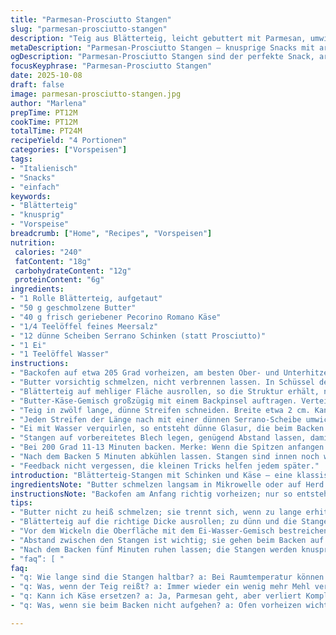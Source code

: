 ```yaml
---
title: "Parmesan-Prosciutto Stangen"
slug: "parmesan-prosciutto-stangen"
description: "Teig aus Blätterteig, leicht gebuttert mit Parmesan, umwickelt mit dünnem rohem Schinken. Gebacken bis goldbraune Farbe entsteht, die Oberfläche glänzt, zart knusprig und aromatisch. Aromatisch salzige Kombination mit einem Hauch Buttrigkeit. Umfasst einfache Vorbereitung und schnelle Backzeit, gut für Snacks oder Vortrag."
metaDescription: "Parmesan-Prosciutto Stangen – knusprige Snacks mit aromatischem Käse und feinem Schinken. Ideal für jeden Anlass."
ogDescription: "Parmesan-Prosciutto Stangen sind der perfekte Snack, aromatisch und knusprig, ideal als Vorspeise bei jedem Anlass."
focusKeyphrase: "Parmesan-Prosciutto Stangen"
date: 2025-10-08
draft: false
image: parmesan-prosciutto-stangen.jpg
author: "Marlena"
prepTime: PT12M
cookTime: PT12M
totalTime: PT24M
recipeYield: "4 Portionen"
categories: ["Vorspeisen"]
tags:
- "Italienisch"
- "Snacks"
- "einfach"
keywords:
- "Blätterteig"
- "knusprig"
- "Vorspeise"
breadcrumb: ["Home", "Recipes", "Vorspeisen"]
nutrition: 
 calories: "240"
 fatContent: "18g"
 carbohydrateContent: "12g"
 proteinContent: "6g"
ingredients:
- "1 Rolle Blätterteig, aufgetaut"
- "50 g geschmolzene Butter"
- "40 g frisch geriebener Pecorino Romano Käse"
- "1/4 Teelöffel feines Meersalz"
- "12 dünne Scheiben Serrano Schinken (statt Prosciutto)"
- "1 Ei"
- "1 Teelöffel Wasser"
instructions:
- "Backofen auf etwa 205 Grad vorheizen, am besten Ober- und Unterhitze. Backblech mit Backpapier auslegen, damit nichts anklebt und die Stangen schön knusprig bleiben."
- "Butter vorsichtig schmelzen, nicht verbrennen lassen. In Schüssel den Pecorino fein reiben, grobes Mahlen vermeiden; Ersetzt Parmesan sinnvoll, gibt einen etwas würzigeren Ton. Mit Salz vermischen, weniger Salz falls Schinken sehr salzig ist."
- "Blätterteig auf mehliger Fläche ausrollen, so die Struktur erhält, nicht zu dünn, sonst reißt beim Drehen. Ich pudere leicht Mehl, weniger als 1Teelöffel, sonst wird der Teig brüchig."
- "Butter-Käse-Gemisch großzügig mit einem Backpinsel auftragen. Verteile es gleichmäßig, auch an den Rändern, sonst klebt der Schinken nicht gut."
- "Teig in zwölf lange, dünne Streifen schneiden. Breite etwa 2 cm. Kann man mit einem Pizzaschneider machen, spart Zeit und schneidet präzise."
- "Jeden Streifen der Länge nach mit einer dünnen Serrano-Scheibe umwickeln, zu einem lockeren Twist verdrehen. Drücke leicht, damit sie zusammenhalten; Zu fest drehen verhindert das Aufgehen und du verlierst die fluffige Blätter-Textur."
- "Ei mit Wasser verquirlen, so entsteht dünne Glasur, die beim Backen goldene Farbe bringt. Kurz mit Pinsel die Oberfläche der Spiralen bestreichen, nicht zu viel, sonst tropft es runter."
- "Stangen auf vorbereitetes Blech legen, genügend Abstand lassen, damit sie aufgehen und nicht verkleben."
- "Bei 200 Grad 11-13 Minuten backen. Merke: Wenn die Spitzen anfangen goldbraun zu werden und der Teig blasig aufgeht, sind sie fertig. Auf zu kurz oder zu lange nicht verlassen; Will eher Geruch von geröstetem Käse riechen, bevor du rausholst."
- "Nach dem Backen 5 Minuten abkühlen lassen. Stangen sind innen noch weich, außen knusprig, man will die Struktur spüren. Warm essen ist besser, es verändert Geschmack und Textur enorm."
- "Feedback nicht vergessen, die kleinen Tricks helfen jedem später."
introduction: "Blätterteig-Stangen mit Schinken und Käse – eine klassische Vorspeise, die leicht zu unterschätzen ist. Meine ersten Versuche mit Parmesan und Prosciutto waren okay, aber zu trocken oder zu salzig. Die Idee, Parmesan gegen Pecorino Romano zu tauschen, brachte mehr Würze ohne Überpowern. Wichtig ist auch das richtige Timing beim Backen, der Teig braucht nur eine leichte Bräune, sonst verliert er die zarte Blätterstruktur. Die Kombination mit Serrano-Schinken, der feiner und trocken ist als manche industriell gereiften Prosciuttos, war eine Entdeckung. Ein weiterer Tipp: das Bestreichen vor und nach dem Wickeln sorgte für Geschmack und Glanz. Durch diese Schritte entstehen knusprige Stangen mit einem butterigen, würzigen Aroma – ein Happen statt eines einfachen Snacks."
ingredientsNote: "Butter schmelzen langsam in Mikrowelle oder auf Herd in kleinem Topf. Nicht heiß werden lassen sonst Fett trennt sich. Pecorino kann durch Parmesan ersetzt werden, gibt aber andere Aromen. Schinken ist variabel: Serrano, Jamón Iberico oder selbst dünn geschnittener Speck aus der Theke. Salz vorsichtig dosieren, Schinken ist oft schon sehr salzig. Blätterteig sollte gut aufgetaut, aber nicht zu weich sein, dann ist Rollen leichter. Ei fürs Glasieren mit Wasser verdünnen, damit klare Oberfläche entsteht, kein klumpiges Eiweiß. Wichtig: nicht zu viel Mehl beim Ausrollen, sonst werden die Stangen trocken. Sehr gut vorbereitet die Utensilien, um flüssige Masse zügig aufzutragen.."
instructionsNote: "Backofen am Anfang richtig vorheizen; nur so entsteht das typische Blätterteig-Aufgehen. Streifen nicht zu breit schneiden, leichtes Drehen ist entscheidend für die Textur. Ei-Wasser-Mischung hauchdünn bestreichen verhindert Verlaufen beim Backen. Backzeit richtet sich nach Ofen, der Duft und Farbe sind zuverlässigster Indikator. Die Knusprigkeit entsteht nach Abkühlen, man merkt das an der leichten Festigkeit beim Drücken. Bleche vorheizen kann noch besser für Aufgehen sorgen, ist aber kein Muss. Und immer genug Abstand zwischen den Stangen lassen – keiner mag klebrige, ungleichmäßig gebackene Snacks. Nicht sofort von Blech nehmen, sonst fallen sie auseinander. Die Kombination warm – crispy außen und weich innen beachtet; Kurz abkühlen für besten Genuss. Einfache Tricks, die ich über Jahre lernte, machen den Unterschied."
tips:
- "Butter nicht zu heiß schmelzen; sie trennt sich, wenn zu lange erhitzt. Das passiert schnell in der Mikrowelle – immer aufpassen. Käse unterrühren, damit gut vermischt. Pecorino bringt eine Würze, die sich gut im Teig entfaltet und nicht überlagert."
- "Blätterteig auf die richtige Dicke ausrollen; zu dünn und die Stangen reißen. Ein wenig Mehl kann helfen, aber sparsam sein. Ich verwende weniger als einen Teelöffel, so bleibt die Textur erhalten. Schneiden mit einem Pizzaschneider spart Zeit und sorgt für gleichmäßige Streifen."
- "Vor dem Wickeln die Oberfläche mit dem Ei-Wasser-Gemisch bestreichen; das verhindert ein Tropfen beim Backen. Knusprigkeit entsteht oft beim Abkühlen, also Geduld. Ein großer Fehler: direkt nach dem Backen anpacken – dann fallen die Stangen auseinander."
- "Abstand zwischen den Stangen ist wichtig; sie gehen beim Backen auf und kleben sonst zusammen. Ich lege sie mit mindestens zwei Zentimeter Abstand aus. Wenn die Oberflächen goldbraun sind und brodeln, ist es Zeit zum Herausnehmen – nicht zu lange warten."
- "Nach dem Backen fünf Minuten ruhen lassen; die Stangen werden knusprig und der Geschmack entfaltet sich. Warm servieren; das Aroma ist unwiderstehlich. Wenn sie abkühlen, verlieren sie an Knusprigkeit."
- "faq”: [ "
faq:
- "q: Wie lange sind die Stangen haltbar? a: Bei Raumtemperatur können sie 1-2 Tage frisch bleiben. Kühlschrank verlängert, aber sie werden weich. Am besten frisch genießen; so bleibt die Textur erhalten. Können auch in den Ofen, um die Frische zurückzubringen."
- "q: Was, wenn der Teig reißt? a: Immer wieder ein wenig mehr Mehl verwenden beim Ausrollen. Zu einfach, da hat man weniger Kontrolle. Stärke gefällt nicht zu viel Mehl. Besser prüfen bei 2cm Breite; einfach nicht zu dünn machen."
- "q: Kann ich Käse ersetzen? a: Ja, Parmesan geht, aber verliert Komplexität. Aber Pecorino bringt viel Geschmack. Oder würzigen Bergkäse versuchen. Immer anpassen, je nach eigenem Geschmack."
- "q: Was, wenn sie beim Backen nicht aufgehen? a: Ofen vorheizen wichtig, sonst bleibt der Teig flach. Und die Stangen genug Abstand lassen. Blätterteig benötigt Hitze, um sich auszudehnen. Blech vorheizen kann helfen."

---
```

